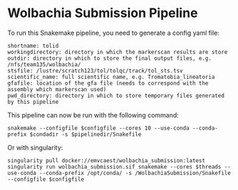 # Wolbachia Submission Pipeline

To run this Snakemake pipeline, you need to generate a config yaml file:

```
shortname: tolid
workingdirectory: directory in which the markerscan results are store
outdir: directory in which to store the final output files, e.g. /nfs/team135/wolbachia/
stsfile: /lustre/scratch123/tol/tolqc/track/tol_sts.tsv
scientific_name: full scientific name, e.g. Tromatobia_lineatoria
gfafile: location of the gfa file (needs to correspond with the assembly which markerscan used)
pwd_directory: directory in which to store temporary files generated by this pipeline
```
This pipeline can now be run with the following command:

```
snakemake --configfile $configfile --cores 10 --use-conda --conda-prefix $condadir -s $pipelinedir/Snakefile
```

Or with singularity:

```
singularity pull docker://emvcaest/wolbachia_submission:latest
singularity run wolbachia_submission.sif snakemake --cores $threads --use-conda --conda-prefix /opt/conda/ -s /WolbachiaSubmission/Snakefile --configfile $configfile
```
